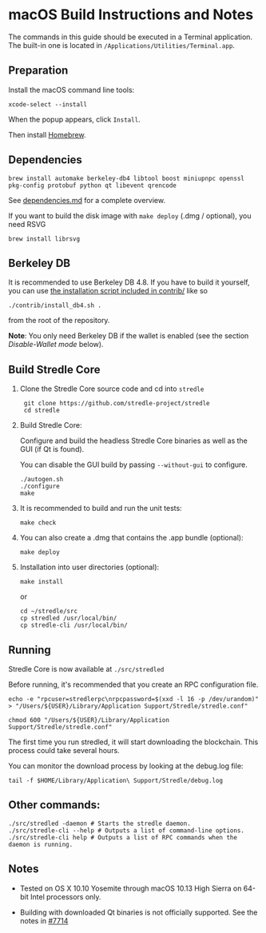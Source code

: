 macOS Build Instructions and Notes
====================================
The commands in this guide should be executed in a Terminal application.
The built-in one is located in `/Applications/Utilities/Terminal.app`.

Preparation
-----------
Install the macOS command line tools:

`xcode-select --install`

When the popup appears, click `Install`.

Then install [Homebrew](https://brew.sh).

Dependencies
----------------------

    brew install automake berkeley-db4 libtool boost miniupnpc openssl pkg-config protobuf python qt libevent qrencode

See [dependencies.md](dependencies.md) for a complete overview.

If you want to build the disk image with `make deploy` (.dmg / optional), you need RSVG

    brew install librsvg

Berkeley DB
-----------
It is recommended to use Berkeley DB 4.8. If you have to build it yourself,
you can use [the installation script included in contrib/](/contrib/install_db4.sh)
like so

```shell
./contrib/install_db4.sh .
```

from the root of the repository.

**Note**: You only need Berkeley DB if the wallet is enabled (see the section *Disable-Wallet mode* below).

Build Stredle Core
------------------------

1. Clone the Stredle Core source code and cd into `stredle`

        git clone https://github.com/stredle-project/stredle
        cd stredle

2.  Build Stredle Core:

    Configure and build the headless Stredle Core binaries as well as the GUI (if Qt is found).

    You can disable the GUI build by passing `--without-gui` to configure.

        ./autogen.sh
        ./configure
        make

3.  It is recommended to build and run the unit tests:

        make check

4.  You can also create a .dmg that contains the .app bundle (optional):

        make deploy

5.  Installation into user directories (optional):

        make install

    or

        cd ~/stredle/src
        cp stredled /usr/local/bin/
        cp stredle-cli /usr/local/bin/

Running
-------

Stredle Core is now available at `./src/stredled`

Before running, it's recommended that you create an RPC configuration file.

    echo -e "rpcuser=stredlerpc\nrpcpassword=$(xxd -l 16 -p /dev/urandom)" > "/Users/${USER}/Library/Application Support/Stredle/stredle.conf"

    chmod 600 "/Users/${USER}/Library/Application Support/Stredle/stredle.conf"

The first time you run stredled, it will start downloading the blockchain. This process could take several hours.

You can monitor the download process by looking at the debug.log file:

    tail -f $HOME/Library/Application\ Support/Stredle/debug.log

Other commands:
-------

    ./src/stredled -daemon # Starts the stredle daemon.
    ./src/stredle-cli --help # Outputs a list of command-line options.
    ./src/stredle-cli help # Outputs a list of RPC commands when the daemon is running.

Notes
-----

* Tested on OS X 10.10 Yosemite through macOS 10.13 High Sierra on 64-bit Intel processors only.

* Building with downloaded Qt binaries is not officially supported. See the notes in [#7714](https://github.com/bitcoin/bitcoin/issues/7714)
